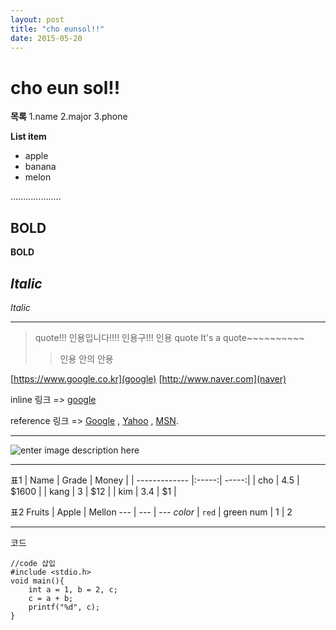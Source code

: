 ```yaml
---
layout: post
title: "cho eunsol!!"
date: 2015-05-20
---
```



**cho eun sol!!**
=============


**목록**
1.name
2.major
3.phone

 **List item**
 - apple
 - banana
 - melon

....................

**BOLD**
----------
**BOLD**

*Italic*
--------

*Italic*


----------


> quote!!! 인용입니다!!!! 인용구!!! 인용 quote
> It's a quote~~~~~~~~~~
> > 인용 안의 안용

[https://www.google.co.kr](google)
[http://www.naver.com](naver)

inline 링크 => [google](http://google.com/ "Title")
<p>reference 링크 => <a href="http://google.com/"
title="Google">Google</a> ,
<a href="http://search.yahoo.com/" title="Yahoo Search">Yahoo</a>
, <a href="http://search.msn.com/" title="MSN Search">MSN</a>.</p>


----------
![enter image description here](http://www.venturesquare.net/wp-content/uploads/2015/03/itPHXUds7O5pcMtMtUcg.jpg)

----------


표1
| Name          | Grade | Money |
| ------------- |:-----:| -----:|
| cho           | 4.5   | $1600 |
| kang          | 3     |   $12 |
| kim           | 3.4   |    $1 |


표2
Fruits | Apple | Mellon
--- | --- | ---
*color* | `red` | green
num | 1 | 2


----------


코드
```{.c}
//code 삽입
#include <stdio.h>
void main(){
	int a = 1, b = 2, c;
	c = a + b;
	printf("%d", c);
}
```


